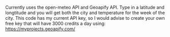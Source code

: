 Currently uses the open-meteo API and Geoapify API.
Type in a latitude and longtitude and you will get both the city and temperature for the week of the city.
This code has my current API key, 
so I would advise to create your own free key that will have 3000 credits a day using: https://myprojects.geoapify.com/

